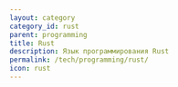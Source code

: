 ```yaml
---
layout: category
category_id: rust
parent: programming
title: Rust
description: Язык программирования Rust
permalink: /tech/programming/rust/
icon: rust
---
```

